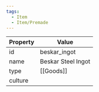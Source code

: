 ```yaml
---
tags:
  - Item
  - Item/Premade
---
```


| Property  | Value              |
| --------- | ------------------ |
| id        | beskar_ingot       |
| name      | Beskar Steel Ingot |
| type      | [[Goods]]          |
| culture   |                    |


